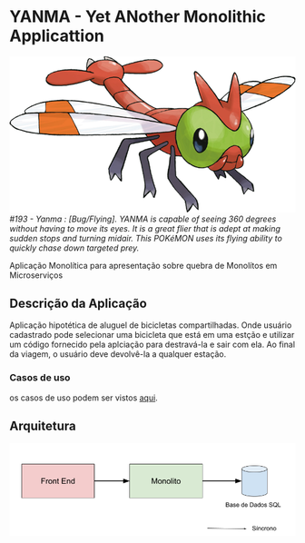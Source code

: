 # YANMA - Yet ANother Monolithic Applicattion

![Yanma Logo](documentation/img/logo.png)
*#193 - Yanma : [Bug/Flying]. YANMA is capable of seeing 360 degrees without having to move its eyes. It is a great flier that is adept at making sudden stops and turning midair. This POKéMON uses its flying ability to quickly chase down targeted prey.*

Aplicação Monolítica para apresentação sobre quebra de Monolítos em Microserviços

## Descrição da Aplicação

Aplicação hipotética de aluguel de bicicletas compartilhadas. Onde usuário cadastrado pode selecionar uma bicicleta que está em uma estção e utilizar um código fornecido pela aplciação para destravá-la e sair com ela. Ao final da viagem, o usuário deve devolvê-la a qualquer estação.

### Casos de uso

os casos de uso podem ser vistos [aqui](documentation/use_cases.md).


## Arquitetura

![Arquitetura](documentation/img/yanma_monolito.png)
